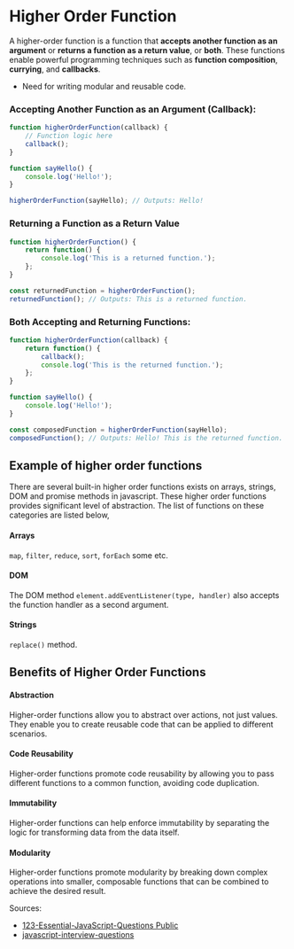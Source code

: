 # Higher Order Function
A higher-order function is a function that **accepts another function as an argument** or **returns a function as a 
return value**, or **both**. These functions enable powerful programming techniques such as **function composition**, 
**currying**, and **callbacks**.

* Need for writing modular and reusable code.

### Accepting Another Function as an Argument (Callback):
```js
function higherOrderFunction(callback) {
    // Function logic here
    callback();
}

function sayHello() {
    console.log('Hello!');
}

higherOrderFunction(sayHello); // Outputs: Hello!
```

### Returning a Function as a Return Value
```js
function higherOrderFunction() {
    return function() {
        console.log('This is a returned function.');
    };
}

const returnedFunction = higherOrderFunction();
returnedFunction(); // Outputs: This is a returned function.
```

### Both Accepting and Returning Functions:
```js
function higherOrderFunction(callback) {
    return function() {
        callback();
        console.log('This is the returned function.');
    };
}

function sayHello() {
    console.log('Hello!');
}

const composedFunction = higherOrderFunction(sayHello);
composedFunction(); // Outputs: Hello! This is the returned function.
```

## Example of higher order functions
There are several built-in higher order functions exists on arrays, strings, DOM and promise methods in javascript.
These higher order functions provides significant level of abstraction. The list of functions on these categories are
listed below,

#### Arrays
`map`, `filter`, `reduce`, `sort`, `forEach` some etc.

#### DOM
The DOM method `element.addEventListener(type, handler)` also accepts the function handler as a second argument.

#### Strings
`replace()` method.



## Benefits of Higher Order Functions
#### Abstraction
Higher-order functions allow you to abstract over actions, not just values. They enable you to create reusable code
that can be applied to different scenarios.

#### Code Reusability
Higher-order functions promote code reusability by allowing you to pass different functions to a common function,
avoiding code duplication.

#### Immutability
Higher-order functions can help enforce immutability by separating the logic for transforming data from the data itself.

#### Modularity
Higher-order functions promote modularity by breaking down complex operations into smaller, composable functions that
can be combined to achieve the desired result.


Sources:
* [123-Essential-JavaScript-Questions Public](https://github.com/ganqqwerty/123-Essential-JavaScript-Interview-Questions)
* [javascript-interview-questions](https://github.com/sudheerj/javascript-interview-questions)